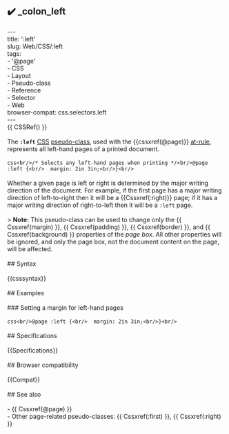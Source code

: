 ## ✔️ _colon_left 
 ---<br/>title: ':left'<br/>slug: Web/CSS/:left<br/>tags:<br/>  - '@page'<br/>  - CSS<br/>  - Layout<br/>  - Pseudo-class<br/>  - Reference<br/>  - Selector<br/>  - Web<br/>browser-compat: css.selectors.left<br/>---<br/>{{ CSSRef() }}<br/><br/>The **`:left`** [CSS](/en-US/docs/Web/CSS) [pseudo-class](/en-US/docs/Web/CSS/Pseudo-classes), used with the {{cssxref(@page)}} [at-rule](/en-US/docs/Web/CSS/At-rule), represents all left-hand pages of a printed document.<br/><br/>```css<br/>/* Selects any left-hand pages when printing */<br/>@page :left {<br/>  margin: 2in 3in;<br/>}<br/>```<br/><br/>Whether a given page is left or right is determined by the major writing direction of the document. For example, if the first page has a major writing direction of left-to-right then it will be a {{Cssxref(:right)}} page; if it has a major writing direction of right-to-left then it will be a `:left` page.<br/><br/>> **Note:** This pseudo-class can be used to change only the {{ Cssxref(margin) }}, {{ Cssxref(padding) }}, {{ Cssxref(border) }}, and {{ Cssxref(background) }} properties of the _page box_. All other properties will be ignored, and only the page box, not the document content on the page, will be affected.<br/><br/>## Syntax<br/><br/>{{csssyntax}}<br/><br/>## Examples<br/><br/>### Setting a margin for left-hand pages<br/><br/>```css<br/>@page :left {<br/>  margin: 2in 3in;<br/>}<br/>```<br/><br/>## Specifications<br/><br/>{{Specifications}}<br/><br/>## Browser compatibility<br/><br/>{{Compat}}<br/><br/>## See also<br/><br/>- {{ Cssxref(@page) }}<br/>- Other page-related pseudo-classes: {{ Cssxref(:first) }}, {{ Cssxref(:right) }}<br/>